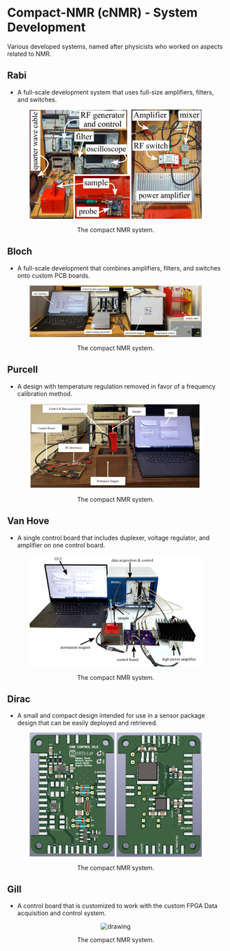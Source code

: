 # Compact-NMR (cNMR) - System Development 
Various developed systems, named after physicists who worked on aspects related to NMR.

## Rabi
* A full-scale development system that uses full-size amplifiers, filters, and switches. 


<p align="center">
<img src="../media/NMR_system_v0.1.png" alt="drawing" width="400"/>
</p>
<p align="center">
The compact NMR system.
</p>

## Bloch
* A full-scale development that combines amplifiers, filters, and switches onto custom PCB boards.

  

<p align="center">
<img src="../media/NMR_system_v0.2.jpg" alt="drawing" width="400"/>
</p>
<p align="center">
The compact NMR system.
</p>

## Purcell
* A design with temperature regulation removed in favor of a frequency calibration method.

<p align="center">
<img src="../media/NMR_system_v0.3.jpg" alt="drawing" width="400"/>
</p>
<p align="center">
The compact NMR system.
</p>

## Van Hove
* A single control board that includes duplexer, voltage regulator, and amplifier on one control board.

<p align="center">
<img src="../media/NMR_system_v0.4.jpg" alt="drawing" width="400"/>
</p>
<p align="center">
The compact NMR system.
</p>

## Dirac
* A small and compact design intended for use in a sensor package design that can be easily deployed and retrieved.

<p align="center">
<img src="../media/NMR_PCB_v0.5.png" alt="drawing" width="400"/>
</p>
<p align="center">
The compact NMR system.
</p>

## Gill 
* A control board that is customized to work with the custom FPGA Data acquisition and control system.

<p align="center">
<img src="../media/Gill.png" alt="drawing" width="400"/>
</p>
<p align="center">
The compact NMR system.
</p>



















